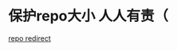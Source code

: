 # 保护repo大小 人人有责（
[repo redirect](https://github.com/ReinWD/hackergame2021_writeup/blob/main/writeup.md)